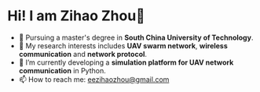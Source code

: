 <!--
**ZihaoZhouSCUT/ZihaoZhouSCUT** is a ✨ _special_ ✨ repository because its `README.md` (this file) appears on your GitHub profile.  

Here are some ideas to get you started: 


- 🌱 I’m currently learning ...
- 👯 I’m looking to collaborate on ... 
- 🤔 I’m looking for help with ...
- 💬 Ask me about ...
..
- 😄 Pronouns: ...
- ⚡ Fun fact: ...
-->

# Hi! I am Zihao Zhou👋

- 🔭 Pursuing a master's degree in **South China University of Technology**.
- 🌱 My research interests includes **UAV swarm network**, **wireless communication** and **network protocol**.
- 🤔 I’m currently developing a **simulation platform for UAV network communication** in Python.
- 📫 How to reach me: eezihaozhou@gmail.com


